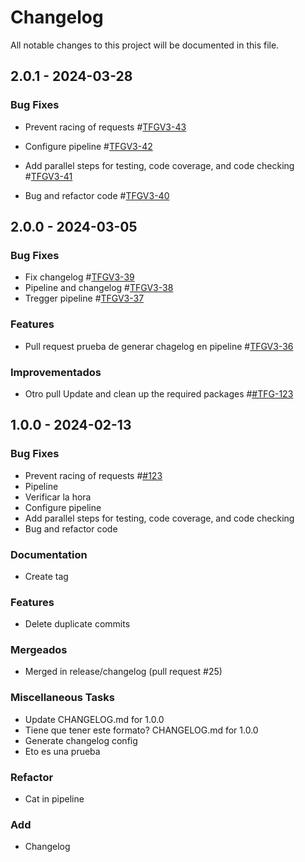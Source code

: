 # Changelog

All notable changes to this project will be documented in this file.

## 2.0.1 - 2024-03-28

### Bug Fixes

- Prevent racing of requests #[TFGV3-43](https://inakiaramburur.atlassian.net/browse/TFGV3-95)

- Configure pipeline #[TFGV3-42](https://inakiaramburur.atlassian.net/browse/TFGV3-95)
- Add parallel steps for testing, code coverage, and code checking #[TFGV3-41](https://inakiaramburur.atlassian.net/browse/TFGV3-95)
- Bug and refactor code #[TFGV3-40](https://inakiaramburur.atlassian.net/browse/TFGV3-95)




<!-- unreleased -->




## 2.0.0 - 2024-03-05

### Bug Fixes
  
- Fix changelog #[TFGV3-39](https://inakiaramburur.atlassian.net/browse/TFGV3-95) 
- Pipeline and changelog #[TFGV3-38](https://inakiaramburur.atlassian.net/browse/TFGV3-95) 
- Tregger pipeline #[TFGV3-37](https://inakiaramburur.atlassian.net/browse/TFGV3-95) 

### Features

- Pull request prueba de generar chagelog en pipeline #[TFGV3-36](https://inakiaramburur.atlassian.net/browse/TFGV3-95) 

 

### Improvementados

- Otro pull Update and clean up the required packages #[#TFG-123](https://inakiaramburur.atlassian.net/browse/#TFG-123) 



## 1.0.0 - 2024-02-13

### Bug Fixes

- Prevent racing of requests #[#123](https://inakiaramburur.atlassian.net/browse/#123) 
- Pipeline 
- Verificar la hora 
- Configure pipeline 
- Add parallel steps for testing, code coverage, and code checking 
- Bug and refactor code 

### Documentation

- Create tag 

### Features

- Delete duplicate commits 

### Mergeados

- Merged in release/changelog (pull request #25) 

### Miscellaneous Tasks

- Update CHANGELOG.md for 1.0.0 
- Tiene que tener este formato? CHANGELOG.md for 1.0.0 
- Generate changelog config 
- Eto es una prueba 

### Refactor

- Cat in pipeline 

### Add

- Changelog 



